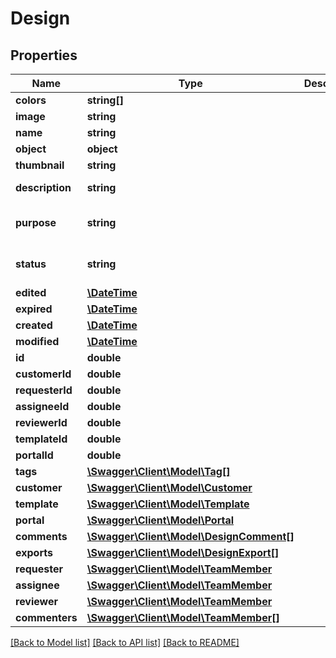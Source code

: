 # Design

## Properties
Name | Type | Description | Notes
------------ | ------------- | ------------- | -------------
**colors** | **string[]** |  | [optional] 
**image** | **string** |  | [optional] 
**name** | **string** |  | 
**object** | **object** |  | 
**thumbnail** | **string** |  | [optional] 
**description** | **string** |  | [optional] [default to '']
**purpose** | **string** |  | [optional] [default to 'none']
**status** | **string** |  | [optional] [default to 'pendingAction']
**edited** | [**\DateTime**](\DateTime.md) |  | [optional] 
**expired** | [**\DateTime**](\DateTime.md) |  | [optional] 
**created** | [**\DateTime**](\DateTime.md) |  | [optional] 
**modified** | [**\DateTime**](\DateTime.md) |  | [optional] 
**id** | **double** |  | [optional] 
**customerId** | **double** |  | [optional] 
**requesterId** | **double** |  | [optional] 
**assigneeId** | **double** |  | [optional] 
**reviewerId** | **double** |  | [optional] 
**templateId** | **double** |  | [optional] 
**portalId** | **double** |  | [optional] 
**tags** | [**\Swagger\Client\Model\Tag[]**](Tag.md) |  | [optional] 
**customer** | [**\Swagger\Client\Model\Customer**](Customer.md) |  | [optional] 
**template** | [**\Swagger\Client\Model\Template**](Template.md) |  | [optional] 
**portal** | [**\Swagger\Client\Model\Portal**](Portal.md) |  | [optional] 
**comments** | [**\Swagger\Client\Model\DesignComment[]**](DesignComment.md) |  | [optional] 
**exports** | [**\Swagger\Client\Model\DesignExport[]**](DesignExport.md) |  | [optional] 
**requester** | [**\Swagger\Client\Model\TeamMember**](TeamMember.md) |  | [optional] 
**assignee** | [**\Swagger\Client\Model\TeamMember**](TeamMember.md) |  | [optional] 
**reviewer** | [**\Swagger\Client\Model\TeamMember**](TeamMember.md) |  | [optional] 
**commenters** | [**\Swagger\Client\Model\TeamMember[]**](TeamMember.md) |  | [optional] 

[[Back to Model list]](../README.md#documentation-for-models) [[Back to API list]](../README.md#documentation-for-api-endpoints) [[Back to README]](../README.md)


